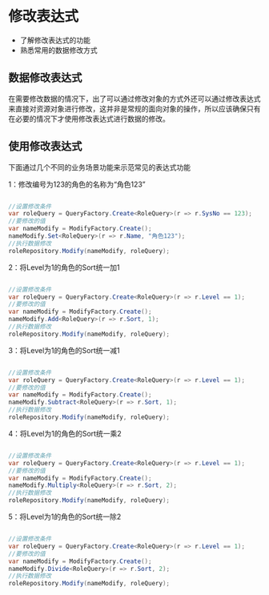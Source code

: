 # 修改表达式

+ 了解修改表达式的功能
+ 熟悉常用的数据修改方式

## 数据修改表达式

在需要修改数据的情况下，出了可以通过修改对象的方式外还可以通过修改表达式来直接对资源对象进行修改，这并非是常规的面向对象的操作，所以应该确保只有在必要的情况下才使用修改表达式进行数据的修改。

## 使用修改表达式

下面通过几个不同的业务场景功能来示范常见的表达式功能

1：修改编号为123的角色的名称为“角色123”

```C#

//设置修改条件
var roleQuery = QueryFactory.Create<RoleQuery>(r => r.SysNo == 123);
//要修改的值
var nameModify = ModifyFactory.Create();
nameModify.Set<RoleQuery>(r => r.Name, "角色123");
//执行数据修改
roleRepository.Modify(nameModify, roleQuery);

```

2：将Level为1的角色的Sort统一加1

```C#

//设置修改条件
var roleQuery = QueryFactory.Create<RoleQuery>(r => r.Level == 1);
//要修改的值
var nameModify = ModifyFactory.Create();
nameModify.Add<RoleQuery>(r => r.Sort, 1);
//执行数据修改
roleRepository.Modify(nameModify, roleQuery);

```

3：将Level为1的角色的Sort统一减1

```C#

//设置修改条件
var roleQuery = QueryFactory.Create<RoleQuery>(r => r.Level == 1);
//要修改的值
var nameModify = ModifyFactory.Create();
nameModify.Subtract<RoleQuery>(r => r.Sort, 1);
//执行数据修改
roleRepository.Modify(nameModify, roleQuery);

```

4：将Level为1的角色的Sort统一乘2

```C#

//设置修改条件
var roleQuery = QueryFactory.Create<RoleQuery>(r => r.Level == 1);
//要修改的值
var nameModify = ModifyFactory.Create();
nameModify.Multiply<RoleQuery>(r => r.Sort, 2);
//执行数据修改
roleRepository.Modify(nameModify, roleQuery);

```

5：将Level为1的角色的Sort统一除2

```C#

//设置修改条件
var roleQuery = QueryFactory.Create<RoleQuery>(r => r.Level == 1);
//要修改的值
var nameModify = ModifyFactory.Create();
nameModify.Divide<RoleQuery>(r => r.Sort, 2);
//执行数据修改
roleRepository.Modify(nameModify, roleQuery);

```